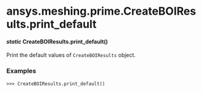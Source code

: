 # ansys.meshing.prime.CreateBOIResults.print_default

<a id="ansys.meshing.prime.CreateBOIResults.print_default"></a>

#### *static* CreateBOIResults.print_default()

Print the default values of `CreateBOIResults` object.

### Examples

```pycon
>>> CreateBOIResults.print_default()
```

<!-- !! processed by numpydoc !! -->
